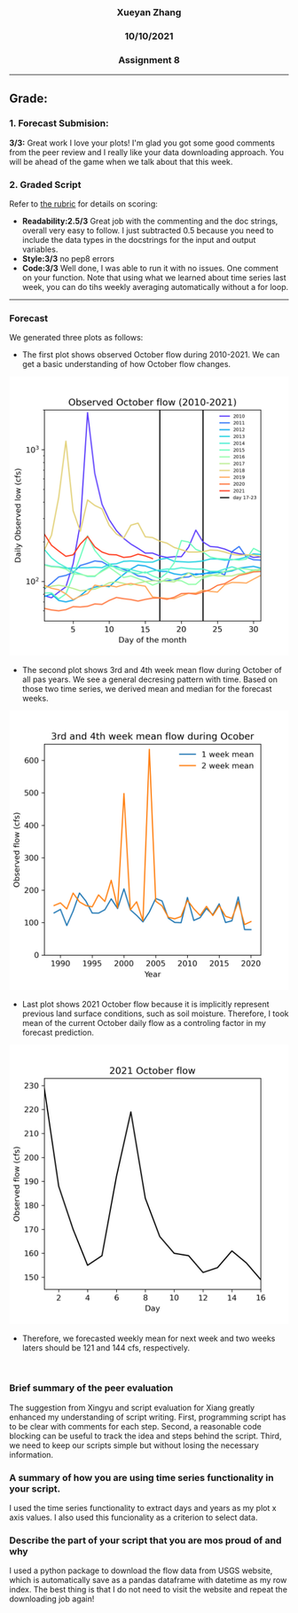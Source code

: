 <center>

### Xueyan Zhang
### 10/10/2021
### Assignment 8

</center>


____________
## Grade:
### 1. Forecast Submision: 
**3/3:** Great work I love your plots! I'm glad you got some good comments from the peer review and I really like your data downloading approach. You will be ahead of the game when we talk about that this week. 

### 2. Graded Script
Refer to [the rubric](https://github.com/HAS-Tools-Fall2021/Course-Materials21/blob/main/Content/Starter_Codes/week7_code_review_rubric.md) for details on scoring: 
- **Readability:2.5/3** Great job with the commenting and the doc strings, overall very easy to follow. I just subtracted 0.5 because you need to include the data types in the docstrings for the input and output variables. 
- **Style:3/3** no pep8 errors
- **Code:3/3** Well done, I was able to run it with no issues.  One comment on your function. Note that using what we learned about time series last week, you can do tihs weekly averaging automatically without a for loop. 
____________

### Forecast
We generated three plots as follows:
- The first plot shows observed October flow during 2010-2021. We can get a basic understanding of how October flow changes.

![picture 1](p1.png)

- The second plot shows 3rd and 4th week mean flow during October of all pas years. We see a general decresing pattern with time. Based on those two time series, we derived mean and median for the forecast weeks. 

![picture 2](p2.png)

- Last plot shows 2021 October flow because it is implicitly represent previous land surface conditions, such as soil moisture. Therefore, I took mean of the current October daily flow as a controling factor in my forecast prediction.
  
![picture 3](p3.png)
  
- Therefore, we forecasted weekly mean for next week and two weeks laters should be 121 and 144 cfs, respectively. 
</br>

### Brief summary of the peer evaluation

The suggestion from Xingyu and script evaluation for Xiang greatly enhanced my understanding of script writing. First, programming script has to be clear with comments for each step. Second, a reasonable code blocking can be useful to track the idea and steps behind the script. Third, we need to keep our scripts simple but without losing the necessary information.

### A summary of how you are using time series functionality in your script.

I used the time series functionality to extract days and years as my plot x axis values. I also used this funcionality as a criterion to select data.

### Describe the part of your script that you are mos proud of and why

I used a python package to download the flow data from USGS website, which is automatically save as a pandas dataframe with datetime as my row index. The best thing is that I do not need to visit the website and repeat the downloading job again!

